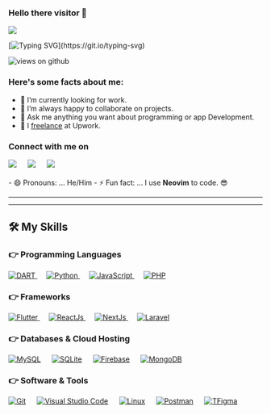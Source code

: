 ### Hello there visitor 👋

<img src="https://profile-counter.glitch.me/AhmedCodor/count.svg">


[![Typing SVG](https://readme-typing-svg.herokuapp.com?font=Poppins+Daughter&color=FFFFFF&size=30&lines=Hey!+It's+Ahmed!;I'm+a+Flutter+Developer...;I'm+also+a+Pythonista;And+I'm+an+apps+developer.)](https://git.io/typing-svg)

<img src="https://komarev.com/ghpvc/?username=AhmedCodor&label=Views&color=brightgreen&style=flat-square" alt="views on github" />

<h3> Here's some facts about me: </h3>

- 🔭 I’m currently looking for work.
- 👯 I’m always happy to collaborate on projects.
- 💬 Ask me anything you want about programming or app Development.
- 🤔 I [freelance](https://www.upwork.com/freelancers/~01981efc85895fb5c8) at Upwork.
<!--
- 📫 I am also a technical writer at Medium.
-  📰 Articles: 
  	- [Mastering the Widget Tree: Unraveling the Core of Flutter App Development](https://ahmedcodor.medium.com/mastering-the-widget-tree-unraveling-the-core-of-flutter-app-development-f9182b7c50a4) 
	- [Mastering the Flutter Development Environment: A Step-by-Step Guide](https://ahmedcodor.medium.com/mastering-the-flutter-development-environment-a-step-by-step-guide-d8adec7fde93) 
-->

<h3>Connect with me on</h3>
<a target="_blank" href="https://linkedin.com/in/ahmedelotmani"><img src="https://img.shields.io/badge/-LinkedIn-0077B5?style=for-the-badge&logo=Linkedin&logoColor=white"></img></a>
&emsp;
<a target="_blank" href="mailto:ahmedelotmani200@gmail.com"
><img src="https://img.shields.io/badge/-Gmail-D14836?style=for-the-badge&logo=Gmail&logoColor=white"></img></a>
&emsp;
<a target="_blank" href="https://twitter.com/OtmaniCodes"><img src="https://img.shields.io/badge/-Twitter-1DA1F2?style=for-the-badge&logo=Twitter&logoColor=white"></img></a>
<!-- &emsp;
<a target="_blank" href="https://medium.com/@otmanicodes"><img src="https://img.shields.io/badge/Medium-12100E?style=for-the-badge&logo=medium&logoColor=white"></img></a>
-->

<br>
<br>
- 😄 Pronouns: ... He/Him
- ⚡ Fun fact: ... I use <strong>Neovim</strong> to code. 😎 
<hr>


<!-- <p align="center"><img src="https://media.giphy.com/media/W5eoZHPpUx9sapR0eu/giphy.gif" width="30px" alt="Git"/>&nbsp;<i><b>Git Activeness</b></i></p>
<p><img align="left" src="https://github-readme-stats.vercel.app/api/top-langs?username=AhmedCodor&show_icons=true&locale=en&layout=compact&theme=chartreuse-dark" alt="ovi" /></p>
<p>&nbsp;<img align="right" src="https://github-readme-stats.vercel.app/api?username=AhmedCodor&show_icons=true&locale=en&theme=chartreuse-dark" alt="ovi" width="410" /></p>
<br><br><br><br><br>
-->

<!--
### 🔥 Streak Stats


<p align="start"><img src="https://github-readme-stats.vercel.app/api?username=OtmaniCodes&theme=chartreuse-dark" alt="ahmedelotmani"  /></p>
-->
<hr>

## 🛠️ My Skills

### 👉 Programming Languages

<p align="left"> 
  <a href="https://dart.dev/">
    <img alt="DART" src="https://img.shields.io/badge/Dart-0175C2?style=for-the-badge&logo=dart&logoColor=white"/>
  </a>
&emsp;
<a href="https://python.org/">
    <img alt="Python" src="https://img.shields.io/badge/Python-234D70?style=for-the-badge&logo=python&logoColor=white"/>
  </a>
&emsp;
<a href="https://www.javascript.com/">
    <img alt="JavaScript" src="https://img.shields.io/badge/JavaScript-FCDC2B?style=for-the-badge&logo=javascript&logoColor=black"/>
  </a>
&emsp;
<a href="https://www.php.net//">
    <img alt="PHP" src="https://img.shields.io/badge/PHP-7A86B8?style=for-the-badge&logo=php&logoColor=white"/>
  </a>
<!--   &emsp;
<a href="https://www.java.com/en/">
    <img alt="Java" src="https://img.shields.io/badge/Java-ED8B00?style=for-the-badge&logo=java&logoColor=white"/>
  </a> -->
</p>

### 👉 Frameworks
<p align="left"> 

  <a href="https://flutter.dev/" target="_blank"> 
     <img alt="Flutter" src="https://img.shields.io/badge/Flutter-02569B?style=for-the-badge&logo=flutter&logoColor=white">
   </a>
&emsp;
  <a href="https://react.dev/" target="_blank"> 
     <img alt="ReactJs" src="https://img.shields.io/badge/ReactJS-FFFFFF?style=for-the-badge&logo=react&logoColor=077EA4">
   </a>
&emsp;
  <a href="https://nextjs.org/" target="_blank"> 
     <img alt="NextJs" src="https://img.shields.io/badge/next.js-000000?style=for-the-badge&logo=nextdotjs&logoColor=white">
   </a>	
&emsp;
  <a href="https://laravel.com/" target="_blank"> 
     <img alt="Laravel" src="https://img.shields.io/badge/Laravel-F4422E?style=for-the-badge&logo=laravel&logoColor=white">
   </a>
<!--   &emsp; 
  <a href="https://www.tensorflow.org/" target="_blank"> 
   <img alt="TensorFlow" src="https://img.shields.io/badge/TensorFlow-FF6F00?style=for-the-badge&logo=TensorFlow&logoColor=white">
  </a>    -->
<!--   &emsp; -->
<!--   &emsp;
  <a href="https://pytorch.org/" target="_blank"> 
    <img alt="Pytorch" src="https://img.shields.io/badge/PyTorch-EE4C2C?style=for-the-badge&logo=PyTorch&logoColor=white"/>
  </a>
</p> -->

### 👉 Databases & Cloud Hosting
<p align="left">
	<a href="https://www.mysql.com/"><img alt="MySQL" src="https://img.shields.io/badge/MySQL-00000F?style=for-the-badge&logo=mysql&logoColor=white"></a>
  	&emsp;
    	<a href="https://www.sqlite.org/"><img alt="SQLite" src ="https://img.shields.io/badge/SQLite-07405E?style=for-the-badge&logo=sqlite&logoColor=white"/></a>
  	&emsp;
	<a href="https://firebase.google.com/"><img alt="Firebase" src ="https://img.shields.io/badge/firebase-ffca28?style=for-the-badge&logo=firebase&logoColor=black"></a>
	&emsp;
	<a href="https://www.mongodb.com/"><img alt="MongoDB" src ="https://img.shields.io/badge/MongoDB-20303B?style=for-the-badge&logo=mongodb&logoColor=216149"/></a>
 </p>

 ### 👉 Software & Tools
 
<p  align="left">
	<a href="#"><img alt="Git" src="https://img.shields.io/badge/Git-F05032?style=for-the-badge&logo=git&logoColor=white"></a>
	&emsp;
    <a href="#"><img alt="Visual Studio Code" src="https://img.shields.io/badge/Visual_Studio_Code-0078D4?style=for-the-badge&logo=visual%20studio%20code&logoColor=white"></a>
&emsp;
    <a href="#"><img alt="Linux" src="https://img.shields.io/badge/Linux-FCC624?style=for-the-badge&logo=linux&logoColor=black"></a>
 &emsp;
    <a href="#"><img alt="Postman" src="https://img.shields.io/badge/Postman-FF6C37?style=for-the-badge&logo=Postman&logoColor=white"></a>
&emsp;
     <a href="#"><img alt="TFigma" src="https://img.shields.io/badge/Figma-F24E1E?style=for-the-badge&logo=figma&logoColor=white"></a>    

 
</p>
<!-- <p align="center"><img src="https://media.giphy.com/media/QaMcXSekUWx7aogAUr/giphy.gif" width="30" />&nbsp;Git profile Trophies</p><br>
<img src="https://github-profile-trophy.vercel.app/?username=AhmedCodor&theme=chartreuse-dark" /> -->


<br/>
